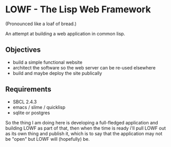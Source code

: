 # LOWF - The Lisp Web Framework

(Pronounced like a loaf of bread.)

An attempt at building a web application in common lisp.

## Objectives

- build a simple functional website
- architect the software so the web server can be re-used elsewhere
- build and maybe deploy the site publically

## Requirements

- SBCL 2.4.3
- emacs / slime / quicklisp
- sqlite or postgres


So the thing I am doing here is developing a full-fledged application
and building LOWF as part of that, then when the time is ready i'll pull
LOWF out as its own thing and publish it, which is to say that the
application may not be "open" but LOWF will (hopefully) be.
